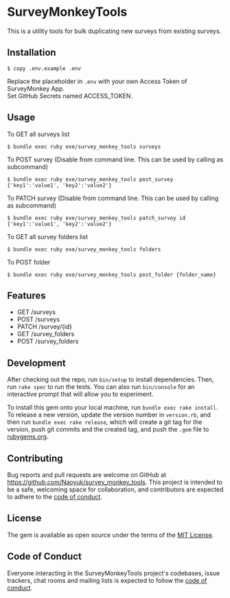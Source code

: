 # SurveyMonkeyTools

This is a utility tools for bulk duplicating new surveys from existing surveys.

## Installation

    $ copy .env.example .env

Replace the placeholder in `.env` with your own Access Token of SurveyMonkey App.  
Set GitHub Secrets named ACCESS_TOKEN.

## Usage

To GET all surveys list

    $ bundle exec ruby exe/survey_monkey_tools surveys

To POST survey (Disable from command line. This can be used by calling as subcommand)

    $ bundle exec ruby exe/survey_monkey_tools post_survey {'key1':'value1', 'key2':'value2'}

To PATCH survey (Disable from command line. This can be used by calling as subcommand)

    $ bundle exec ruby exe/survey_monkey_tools patch_survey id {'key1':'value1', 'key2':'value2'}

To GET all survey folders list

    $ bundle exec ruby exe/survey_monkey_tools folders

To POST folder

    $ bundle exec ruby exe/survey_monkey_tools post_folder {folder_name}

## Features

- GET /surveys
- POST /surveys
- PATCH /survey/{id}
- GET /survey_folders
- POST /survey_folders

## Development

After checking out the repo, run `bin/setup` to install dependencies. Then, run `rake spec` to run the tests. You can also run `bin/console` for an interactive prompt that will allow you to experiment.

To install this gem onto your local machine, run `bundle exec rake install`. To release a new version, update the version number in `version.rb`, and then run `bundle exec rake release`, which will create a git tag for the version, push git commits and the created tag, and push the `.gem` file to [rubygems.org](https://rubygems.org).

## Contributing

Bug reports and pull requests are welcome on GitHub at https://github.com/Naoyuk/survey_monkey_tools. This project is intended to be a safe, welcoming space for collaboration, and contributors are expected to adhere to the [code of conduct](https://github.com/Naoyuk/survey_monkey_tools/blob/main/CODE_OF_CONDUCT.md).

## License

The gem is available as open source under the terms of the [MIT License](https://opensource.org/licenses/MIT).

## Code of Conduct

Everyone interacting in the SurveyMonkeyTools project's codebases, issue trackers, chat rooms and mailing lists is expected to follow the [code of conduct](https://github.com/Naoyuk/survey_monkey_tools/blob/main/CODE_OF_CONDUCT.md).
